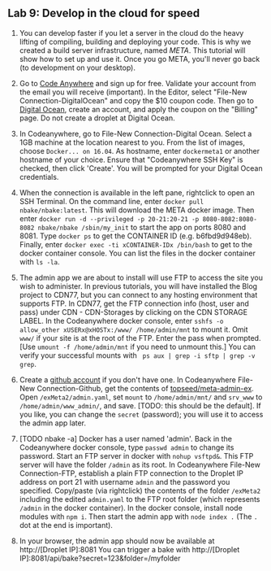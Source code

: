 ## Lab 9: Develop in the cloud for speed

1. You can develop faster if you let a server in the cloud do the heavy lifting of compiling, building and deploying your code. This is why we created a build server infrastructure, named _META_. This tutorial will show how to set up and use it. Once you go META, you'll never go back (to development on your desktop).

2. Go to  <a href='https://codeanywhere.com' target='_blank'>Code Anywhere</a> and sign up for free. Validate your account from the email you will receive (important). In the Editor, select "File-New Connection-DigitalOcean" and copy the $10 coupon code. Then go to <a href='https://www.digitalocean.com' target='_blank'>Digital Ocean</a>, create an account, and apply the coupon on the "Billing" page. Do not create a droplet at Digital Ocean.

3. In Codeanywhere, go to File-New Connection-Digital Ocean. Select a 1GB machine at the location nearest to you. From the list of images, choose `Docker... on 16.04`. As hostname, enter `dockermeta1` or another hostname of your choice. Ensure that "Codeanywhere SSH Key" is checked, then click 'Create'. You will be prompted for your Digital Ocean credentials. 

4. When the connection is available in the left pane, rightclick to open an SSH Terminal. On the command line, enter `docker pull nbake/nbake:latest`. This will download the META docker image. Then enter `docker run -d --privileged -p 20-21:20-21 -p 8080-8082:8080-8082 nbake/nbake /sbin/my_init` to start the app on ports 8080 and 8081. Type `docker ps` to get the CONTAINER ID (e.g. b6fbd9d948eb). Finally, enter `docker exec -ti xCONTAINER-IDx /bin/bash` to get to the docker container console. You can list the files in the docker container with `ls -la`.

5. The admin app we are about to install will use FTP to access the site you wish to administer. In previous tutorials, you will have installed the Blog project to CDN77, but you can connect to any hosting environment that supports FTP. In CDN77, get the FTP connection info (host, user and pass) under CDN - CDN-Storages by clicking on the CDN STORAGE LABEL. In the Codeanywhere docker console, enter `sshfs -o allow_other xUSERx@xHOSTx:/www/ /home/admin/mnt` to mount it. Omit `www/` if your site is at the root of the FTP. Enter the pass when prompted. [Use `umount -f /home/admin/mnt` if you need to unmount this.] You can verify your successful mounts with ` ps aux | grep -i sftp | grep -v grep`.

6. Create a <a href='https://github.com' target='_blank'>github account</a> if you don't have one. In Codeanywhere File-New Connection-Github, get the contents of <a href='https://github.com/topseed/meta-admin-ex' target='_blank'>topseed/meta-admin-ex</a>. Open `/exMeta2/admin.yaml`, set `mount` to `/home/admin/mnt/` and `srv_www` to `/home/admin/www_admin/`, and save. [TODO: this should be the default]. If you like, you can change the `secret` (password); you will use it to access the admin app later.

7. [TODO nbake -a] Docker has a user named 'admin'. Back in the Codeanywhere docker console, type `passwd admin` to change its password. Start an FTP server in docker with `nohup vsftpd&`. This FTP server will have the folder `/admin` as its root. In Codeanywhere File-New Connection-FTP, establish a plain FTP connection to the Droplet IP address on port 21 with username `admin` and the password you specified. Copy/paste (via rightclick) the contents of the folder `/exMeta2` including the edited `admin.yaml` to the FTP root folder (which represents `/admin` in the docker container). In the docker console, install node modules with `npm i`. Then start the admin app with `node index .` (The `.` dot at the end is important).

7. In your browser, the admin app should now be available at http://[Droplet IP]:8081
You can trigger a bake with http://[Droplet IP]:8081/api/bake?secret=123&folder=/myfolder

